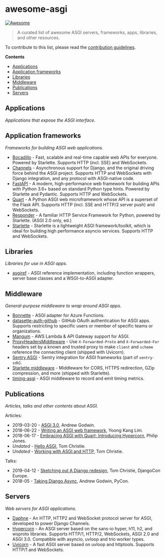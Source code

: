# awesome-asgi

[![Awesome](https://awesome.re/badge-flat.svg)](https://awesome.re)

> A curated list of awesome ASGI servers, frameworks, apps, libraries, and other resources.

To contribute to this list, please read the [contribution guidelines](CONTRIBUTING.md).

**Contents**

- [Applications](#applications)
- [Application frameworks](#application-frameworks)
- [Libraries](#libraries)
- [Middleware](#middleware)
- [Publications](#publications)
- [Servers](#servers)

## Applications

_Applications that expose the ASGI interface._

## Application frameworks

_Frameworks for building ASGI web applications._

- [Bocadillo](https://bocadilloproject.github.io) - Fast, scalable and real-time capable web APIs for everyone. Powered by Starlette. Supports HTTP (incl. SSE) and WebSockets.
- [Channels](https://channels.readthedocs.io/en/latest/) - Asynchronous support for Django, and the original driving force behind the ASGI project. Supports HTTP and WebSockets with Django integration, and any protocol with ASGI-native code.
- [FastAPI](https://github.com/tiangolo/fastapi) - A modern, high-performance web framework for building APIs with Python 3.6+ based on standard Python type hints. Powered by Starlette and Pydantic. Supports HTTP and WebSockets.
- [Quart](https://github.com/pgjones/quart) - A Python ASGI web microframework whose API is a superset of the Flask API. Supports HTTP (incl. SSE and HTTP/2 server push) and WebSockets.
- [Responder](https://python-responder.org/en/latest/) - A familiar HTTP Service Framework for Python, powered by Starlette. (ASGI 2.0 only, ed.)
- [Starlette](https://www.starlette.io/) - Starlette is a lightweight ASGI framework/toolkit, which is ideal for building high performance asyncio services. Supports HTTP and WebSockets.

## Libraries

_Libraries for use in ASGI apps._

- [asgiref](https://github.com/django/asgiref) - ASGI reference implementation, including function wrappers, server base classes and a WSGI-to-ASGI adapter.

## Middleware

_General-purpose middleware to wrap around ASGI apps._

- [Bonnette](https://github.com/erm/bonnette) - ASGI adapter for Azure Functions.
- [datasette-auth-github](https://github.com/simonw/datasette-auth-github) - GitHub OAuth authentication for ASGI apps. Supports restricting to specific users or member of specific teams or organizations.
- [Mangum](https://github.com/erm/mangum) - AWS Lambda & API Gateway support for ASGI.
- [ProxyHeadersMiddleware](https://github.com/encode/uvicorn/blob/master/uvicorn/middleware/proxy_headers.py) - Use `X-Forwarded-Proto` and `X-Forwarded-For` headers set by a known and trusted proxy to make `client` and `scheme` reference the connecting client (shipped with Uvicorn).
- [Sentry ASGI](https://docs.sentry.io/platforms/python/asgi/) - Sentry integration for ASGI frameworks (part of `sentry-sdk`).
- [Starlette middleware](https://www.starlette.io/middleware) - Middleware for CORS, HTTPS redirection, GZip compression, and more (shipped with Starlette).
- [timing-asgi](https://github.com/steinnes/timing-asgi) - ASGI middleware to record and emit timing metrics.

## Publications

_Articles, talks and other contents about ASGI._

<!-- Please use anti-chronological order of publication. If date of publication is unknown, place at the bottom. -->

Articles:

- 2019-03-20 - [ASGI 3.0](https://www.aeracode.org/2019/03/20/asgi-30/), Andrew Godwin.
- 2018-06-22 - [Writing an ASGI web framework](https://yoongkang.com/blog/writing-an-asgi-web-framework/), Yoong Kang Lim.
- 2018-06-17 - [Embracing ASGI with Quart; Introducing Hypercorn](https://medium.com/@pgjones/embracing-asgi-with-quart-introducing-hypercorn-652cb6b269f5), Philip Jones.
- _Undated_ - [Hello ASGI](https://www.encode.io/articles/hello-asgi/), Tom Christie.
- _Undated_ - [Working with ASGI and HTTP](https://www.encode.io/articles/asgi-http/), Tom Christie.

Talks:

- 2019-04-12 - [Sketching out A Django redesign](https://www.youtube.com/watch?v=u8GSFEg5lnU), Tom Christie, DjangoCon Europe.
- 2018-05 - [Taking Django Async](https://www.youtube.com/watch?v=-7taKQnndfo), Andrew Godwin, PyCon.

## Servers

_Web servers for ASGI applications._

- [Daphne](http://github.com/django/daphne) - An HTTP, HTTP2 and WebSocket protocol server for ASGI, developed to power Django Channels.
- [Hypercorn](https://pgjones.gitlab.io/hypercorn/index.html) - An ASGI server based on the sans-io hyper, h11, h2, and wsproto libraries. Supports HTTP/1, HTTP/2, WebSockets, ASGI 2.0 and ASGI 3.0. Compatible with asyncio, uvloop and trio worker types.
- [Uvicorn](https://www.uvicorn.org/) - A fast ASGI server based on uvloop and httptools. Supports HTTP/1 and WebSockets.
